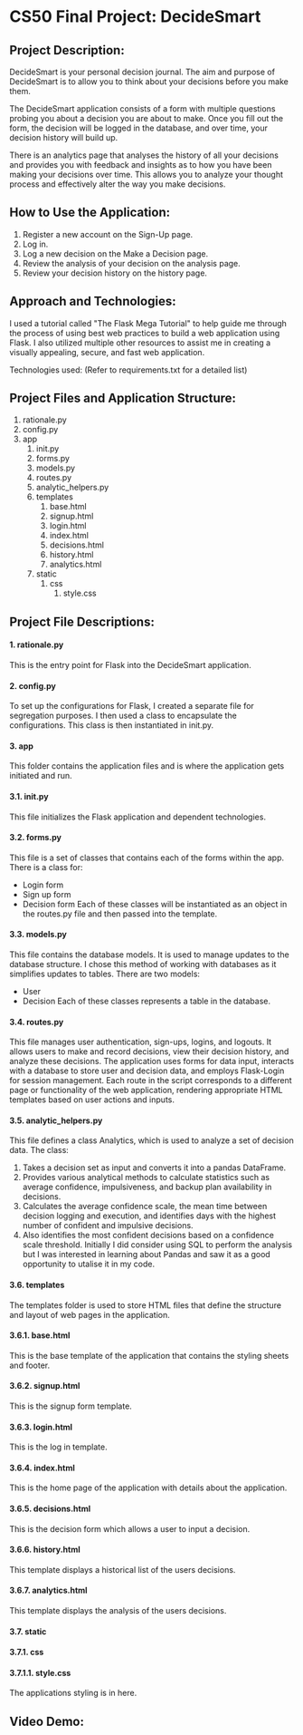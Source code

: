 # CS50 Final Project: DecideSmart

## Project Description: 
DecideSmart is your personal decision journal. The aim and purpose of DecideSmart is to allow you to think about your decisions before you make them.

The DecideSmart application consists of a form with multiple questions probing you about a decision you are about to make. Once you fill out the form, the decision will be logged in the database, and over time, your decision history will build up.

There is an analytics page that analyses the history of all your decisions and provides you with feedback and insights as to how you have been making your decisions over time. This allows you to analyze your thought process and effectively alter the way you make decisions.

## How to Use the Application: 
1. Register a new account on the Sign-Up page.
2. Log in.
3. Log a new decision on the Make a Decision page.
4. Review the analysis of your decision on the analysis page.
5. Review your decision history on the history page.

## Approach and Technologies:
I used a tutorial called "The Flask Mega Tutorial" to help guide me through the process of using best web practices to build a web application using Flask. I also utilized multiple other resources to assist me in creating a visually appealing, secure, and fast web application.

Technologies used:
(Refer to requirements.txt for a detailed list)

## Project Files and Application Structure:
1. rationale.py
2. config.py
3. app
    1. init.py
    2. forms.py
    3. models.py
    4. routes.py
    5. analytic_helpers.py
    6. templates
        1. base.html
        2. signup.html
        3. login.html
        4. index.html
        5. decisions.html
        6. history.html
        7. analytics.html
    7. static
        1. css
            1. style.css

## Project File Descriptions:
#### 1. rationale.py
This is the entry point for Flask into the DecideSmart application.

#### 2. config.py
To set up the configurations for Flask, I created a separate file for segregation purposes. I then used a class to encapsulate the configurations. This class is then instantiated in init.py.

#### 3. app
This folder contains the application files and is where the application gets initiated and run.

####   3.1. init.py
This file initializes the Flask application and dependent technologies.

####   3.2. forms.py
This file is a set of classes that contains each of the forms within the app. There is a class for:
- Login form
- Sign up form
- Decision form
Each of these classes will be instantiated as an object in the routes.py file and then passed into the template.

####   3.3. models.py
This file contains the database models. It is used to manage updates to the database structure. I chose this method of working with databases as it simplifies updates to tables. There are two models:
- User
- Decision
Each of these classes represents a table in the database.

####   3.4. routes.py
This file manages user authentication, sign-ups, logins, and logouts. It allows users to make and record decisions, view their decision history, and analyze these decisions. The application uses forms for data input, interacts with a database to store user and decision data, and employs Flask-Login for session management. Each route in the script corresponds to a different page or functionality of the web application, rendering appropriate HTML templates based on user actions and inputs.

####   3.5. analytic_helpers.py
This file defines a class Analytics, which is used to analyze a set of decision data. The class:
1. Takes a decision set as input and converts it into a pandas DataFrame.
2. Provides various analytical methods to calculate statistics such as average confidence, impulsiveness, and backup plan availability in decisions.
3. Calculates the average confidence scale, the mean time between decision logging and execution, and identifies days with the highest number of confident and impulsive decisions.
4. Also identifies the most confident decisions based on a confidence scale threshold.
Initially I did consider using SQL to perform the analysis but I was interested in learning about Pandas and saw it as a good opportunity to utalise it in my code.

####   3.6. templates
The templates folder is used to store HTML files that define the structure and layout of web pages in the application.

####        3.6.1. base.html
This is the base template of the application that contains the styling sheets and footer.

####        3.6.2. signup.html
This is the signup form template.

####        3.6.3. login.html
This is the log in template.

####        3.6.4. index.html
This is the home page of the application with details about the application.

####        3.6.5. decisions.html
This is the decision form which allows a user to input a decision.

####        3.6.6. history.html
This template displays a historical list of the users decisions.

####        3.6.7. analytics.html
This template displays the analysis of the users decisions.

####   3.7. static
####       3.7.1. css
####           3.7.1.1. style.css
The applications styling is in here. 

## Video Demo:  <URL HERE>